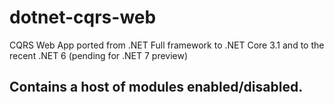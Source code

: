 # dotnet-cqrs-web
CQRS Web App ported from .NET Full framework to .NET Core 3.1 and to the recent .NET 6 (pending for .NET 7 preview)


## Contains a host of modules enabled/disabled.
